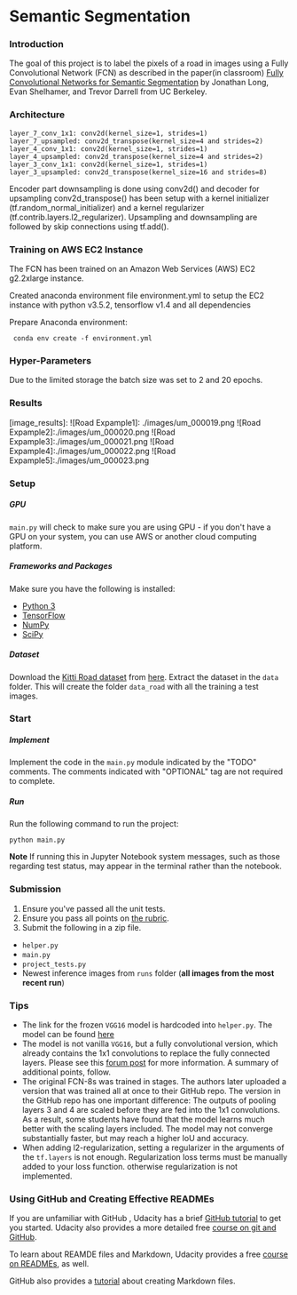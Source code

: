 # Semantic Segmentation
### Introduction
The goal of this project is to label the pixels of a road in images using a Fully Convolutional Network (FCN) as described in the paper(in classroom) [Fully Convolutional Networks for Semantic Segmentation](https://people.eecs.berkeley.edu/%7Ejonlong/long_shelhamer_fcn.pdf) by Jonathan Long, Evan Shelhamer, and Trevor Darrell from UC Berkeley. 

### Architecture

    layer_7_conv_1x1: conv2d(kernel_size=1, strides=1)
    layer_7_upsampled: conv2d_transpose(kernel_size=4 and strides=2)
    layer_4_conv_1x1: conv2d(kernel_size=1, strides=1)
    layer_4_upsampled: conv2d_transpose(kernel_size=4 and strides=2)
    layer_3_conv_1x1: conv2d(kernel_size=1, strides=1)
    layer_3_upsampled: conv2d_transpose(kernel_size=16 and strides=8)
    
Encoder part downsampling is done using conv2d() and decoder for upsampling conv2d_transpose() has been setup with a kernel initializer (tf.random_normal_initializer) and a kernel regularizer (tf.contrib.layers.l2_regularizer). Upsampling and downsampling are followed by skip connections using tf.add(). 

### Training on AWS EC2 Instance
The FCN has been trained on an Amazon Web Services (AWS) EC2 g2.2xlarge instance.

Created anaconda environment file environment.yml to setup the EC2 instance with python v3.5.2, tensorflow v1.4 and all dependencies

Prepare Anaconda environment:

     conda env create -f environment.yml


### Hyper-Parameters
Due to the limited storage the batch size was set to 2 and 20 epochs.

### Results
[image_results]: 
![Road Expample1]: ./images/um_000019.png
![Road Expample2]:./images/um_000020.png
![Road Expample3]:./images/um_000021.png
![Road Expample4]:./images/um_000022.png
![Road Expample5]:./images/um_000023.png



### Setup
##### GPU
`main.py` will check to make sure you are using GPU - if you don't have a GPU on your system, you can use AWS or another cloud computing platform.
##### Frameworks and Packages
Make sure you have the following is installed:
 - [Python 3](https://www.python.org/)
 - [TensorFlow](https://www.tensorflow.org/)
 - [NumPy](http://www.numpy.org/)
 - [SciPy](https://www.scipy.org/)
##### Dataset
Download the [Kitti Road dataset](http://www.cvlibs.net/datasets/kitti/eval_road.php) from [here](http://www.cvlibs.net/download.php?file=data_road.zip).  Extract the dataset in the `data` folder.  This will create the folder `data_road` with all the training a test images.

### Start
##### Implement
Implement the code in the `main.py` module indicated by the "TODO" comments.
The comments indicated with "OPTIONAL" tag are not required to complete.
##### Run
Run the following command to run the project:
```
python main.py
```
**Note** If running this in Jupyter Notebook system messages, such as those regarding test status, may appear in the terminal rather than the notebook.

### Submission
1. Ensure you've passed all the unit tests.
2. Ensure you pass all points on [the rubric](https://review.udacity.com/#!/rubrics/989/view).
3. Submit the following in a zip file.
 - `helper.py`
 - `main.py`
 - `project_tests.py`
 - Newest inference images from `runs` folder  (**all images from the most recent run**)
 
 ### Tips
- The link for the frozen `VGG16` model is hardcoded into `helper.py`.  The model can be found [here](https://s3-us-west-1.amazonaws.com/udacity-selfdrivingcar/vgg.zip)
- The model is not vanilla `VGG16`, but a fully convolutional version, which already contains the 1x1 convolutions to replace the fully connected layers. Please see this [forum post](https://discussions.udacity.com/t/here-is-some-advice-and-clarifications-about-the-semantic-segmentation-project/403100/8?u=subodh.malgonde) for more information.  A summary of additional points, follow. 
- The original FCN-8s was trained in stages. The authors later uploaded a version that was trained all at once to their GitHub repo.  The version in the GitHub repo has one important difference: The outputs of pooling layers 3 and 4 are scaled before they are fed into the 1x1 convolutions.  As a result, some students have found that the model learns much better with the scaling layers included. The model may not converge substantially faster, but may reach a higher IoU and accuracy. 
- When adding l2-regularization, setting a regularizer in the arguments of the `tf.layers` is not enough. Regularization loss terms must be manually added to your loss function. otherwise regularization is not implemented.
 
### Using GitHub and Creating Effective READMEs
If you are unfamiliar with GitHub , Udacity has a brief [GitHub tutorial](http://blog.udacity.com/2015/06/a-beginners-git-github-tutorial.html) to get you started. Udacity also provides a more detailed free [course on git and GitHub](https://www.udacity.com/course/how-to-use-git-and-github--ud775).

To learn about REAMDE files and Markdown, Udacity provides a free [course on READMEs](https://www.udacity.com/courses/ud777), as well. 

GitHub also provides a [tutorial](https://guides.github.com/features/mastering-markdown/) about creating Markdown files.
